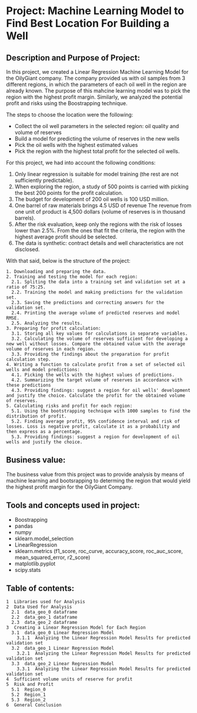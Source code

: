 # Project: **Machine Learning Model to Find Best Location For Building a Well**

## Description and Purpose of Project:

In this project, we created a Linear Regression Machine Learning Model for the OilyGiant company. The company provided us with oil samples from 3 different regions, in which the parameters of each oil well in the region are already known. The purpose of this mahcine learning model was to pick the region with the highest profit margin. Similarly, we analyzed the potential profit and risks using the Boostrapping technique.

The steps to choose the location were the following:
- Collect the oil well parameters in the selected region: oil quality and volume of reserves
- Build a model for predicting the volume of reserves in the new wells
- Pick the oil wells with the highest estimated values
- Pick the region with the highest total profit for the selected oil wells.

For this project, we had into account the following conditions:
1. Only linear regression is suitable for model training (the rest are not sufficiently predictable).
2. When exploring the region, a study of 500 points is carried with picking the best 200 points for the profit calculation.
3. The budget for development of 200 oil wells is 100 USD million.
4. One barrel of raw materials brings 4.5 USD of revenue The revenue from one unit of product is 4,500 dollars (volume of reserves is in thousand barrels).
5. After the risk evaluation, keep only the regions with the risk of losses lower than 2.5%. From the ones that fit the criteria, the region with the highest average profit should be selected.
6. The data is synthetic: contract details and well characteristics are not disclosed.

With that said, below is the structure of the project: 
```
1. Downloading and preparing the data.
2. Training and testing the model for each region:
  2.1. Spliting the data into a training set and validation set at a ratio of 75:25.
  2.2. Training the model and making predictions for the validation set.
  2.3. Saving the predictions and correcting answers for the validation set.
  2.4. Printing the average volume of predicted reserves and model RMSE.
  2.5. Analyzing the results.
3. Preparing for profit calculation:
  3.1. Storing all key values for calculations in separate variables.
  3.2. Calculating the volume of reserves sufficient for developing a new well without losses. Compare the obtained value with the average volume of reserves in each region.
  3.3. Providing the findings about the preparation for profit calculation step.
4. Writing a function to calculate profit from a set of selected oil wells and model predictions:
  4.1. Picking the wells with the highest values of predictions.
  4.2. Summarizing the target volume of reserves in accordance with these predictions
  4.3. Providing findings: suggest a region for oil wells' development and justify the choice. Calculate the profit for the obtained volume of reserves.
5. Calculating risks and profit for each region:
  5.1. Using the bootstrapping technique with 1000 samples to find the distribution of profit.
  5.2. Finding average profit, 95% confidence interval and risk of losses. Loss is negative profit, calculate it as a probability and then express as a percentage.
  5.3. Providing findings: suggest a region for development of oil wells and justify the choice.
```

## Business value:
The business value from this project was to provide analysis by means of machine learning and bootsrapping to determing the region that would yield the highest profit margin for the OilyGiant Company. 

## Tools and concepts used in project:
- Boostrapping 
- pandas
- numpy
- sklearn.model_selection 
- LinearRegression
- sklearn.metrics (f1_score, roc_curve, accuracy_score, roc_auc_score, mean_squared_error, r2_score) 
- matplotlib.pyplot
- scipy.stats

## Table of contents:
```
1  Libraries used for Analysis
2  Data Used for Analysis
  2.1  data_geo_0 dataframe
  2.2  data_geo_1 dataframe
  2.3  data_geo_2 dataframe
3  Creating a Linear Regression Model for Each Region
  3.1  data_geo_0 Linear Regression Model
    3.1.1  Analyzing the Linear Regression Model Results for predicted validation set
  3.2  data_geo_1 Linear Regression Model
    3.2.1  Analyzing the Linear Regression Model Results for predicted validation set
  3.3  data_geo_2 Linear Regression Model
    3.3.1  Analyzing the Linear Regression Model Results for predicted validation set
4  Sufficient volume units of reserve for profit
5  Risk and Profit
  5.1  Region_0
  5.2  Region_1
  5.3  Region_2
6  General Conclusion
```
